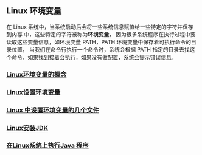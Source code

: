 ## Linux 环境变量 
   在 Linux 系统中，当系统启动后会将一些系统信息赋值给一些特定的字符并保存到内存 中，这些特定的字符被称为**环境变量**，
   因为很多系统程序在执行过程中要读取这些变量信息，如环境变量 PATH，PATH 环境变量中保存着可执行命令的目录位置，
   当我们在命令行执行一个命令时，系统会根据 PATH 指定的目录去找这个命令，如果找到接着会执行，如果没有做配置，系统会提示错误信息。 
### [Linux环境变量的概念](./Linux环境变量的概念.md)
### [Linux设置环境变量](./Linux设置环境变量.md)
### [Linux 中设置环境变量的几个文件](./Linux%20中设置环境变量的几个文件.md)
### [Linux安装JDK](./Linux安装JDK.md)
### [在Linux系统上执行Java 程序](./在Linux系统上执行Java%20程序.md)
